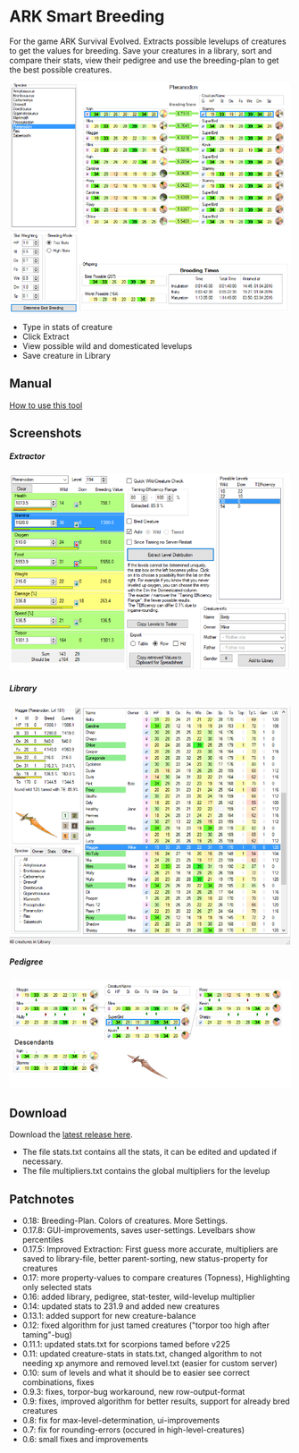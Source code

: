 # ARK Smart Breeding

For the game ARK Survival Evolved. Extracts possible levelups of creatures to get the values for breeding. Save your creatures in a library, sort and compare their stats, view their pedigree and use the breeding-plan to get the best possible creatures.

[![Screenshot](img/breedingplan.png)](https://github.com/cadon/ARKStatsExtractor/releases/latest)

* Type in stats of creature
* Click Extract
* View possible wild and domesticated levelups
* Save creature in Library

## Manual
[How to use this tool](https://github.com/cadon/ARKStatsExtractor/wiki)

## Screenshots
##### Extractor
[![Screenshot](img/extractor.png)](https://github.com/cadon/ARKStatsExtractor/releases/latest)
##### Library
[![Screenshot](img/library.png)](https://github.com/cadon/ARKStatsExtractor/releases/latest)
##### Pedigree
[![Screenshot](img/pedigree.png)](https://github.com/cadon/ARKStatsExtractor/releases/latest)

## Download
Download the [latest release here](https://github.com/cadon/ARKStatsExtractor/releases/latest).

* The file stats.txt contains all the stats, it can be edited and updated if necessary.
* The file multipliers.txt contains the global multipliers for the levelup

## Patchnotes
* 0.18: Breeding-Plan. Colors of creatures. More Settings.
* 0.17.8: GUI-improvements, saves user-settings. Levelbars show percentiles
* 0.17.5: Improved Extraction: First guess more accurate, multipliers are saved to library-file, better parent-sorting, new status-property for creatures
* 0.17: more property-values to compare creatures (Topness), Highlighting only selected stats
* 0.16: added library, pedigree, stat-tester, wild-levelup multiplier
* 0.14: updated stats to 231.9 and added new creatures
* 0.13.1: added support for new creature-balance
* 0.12: fixed algorithm for just tamed creatures ("torpor too high after taming"-bug)
* 0.11.1: updated stats.txt for scorpions tamed before v225
* 0.11: updated creature-stats in stats.txt, changed algorithm to not needing xp anymore and removed level.txt (easier for custom server)
* 0.10: sum of levels and what it should be to easier see correct combinations, fixes
* 0.9.3: fixes, torpor-bug workaround, new row-output-format
* 0.9: fixes, improved algorithm for better results, support for already bred creatures
* 0.8: fix for max-level-determination, ui-improvements
* 0.7: fix for rounding-errors (occured in high-level-creatures)
* 0.6: small fixes and improvements
